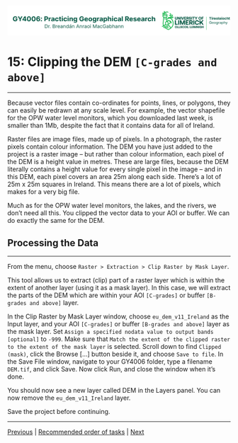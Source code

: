 ![UL Geography logo](../assets/images/GY4006_logo.png)

# 15: Clipping the DEM ```[C-grades and above]```
___

Because vector files contain co-ordinates for points, lines, or polygons, they can easily be redrawn at any scale level. For example, the vector shapefile for the OPW water level monitors, which you downloaded last week, is smaller than 1Mb, despite the fact that it contains data for all of Ireland. 

Raster files are image files, made up of pixels. In a photograph, the raster pixels contain colour information. The DEM you have just added to the project is a raster image – but rather than colour information, each pixel of the DEM is a height value in metres. These are large files, because the DEM literally contains a height value for every single pixel in the image – and in this DEM, each pixel covers an area 25m along each side. There’s a lot of 25m x 25m squares in Ireland. This means there are a lot of pixels, which makes for a very big file.

Much as for the OPW water level monitors, the lakes, and the rivers, we don’t need all this. You clipped the vector data to your AOI or buffer. We can do exactly the same for the DEM.

## Processing the Data
___

From the menu, choose ```Raster > Extraction > Clip Raster by Mask Layer```.

This tool allows us to extract (clip) part of a raster layer which is within the extent of another layer (using it as a mask layer). In this case, we will extract the parts of the DEM which are within your AOI ```[C-grades]``` or buffer ```[B-grades and above]``` layer.

In the Clip Raster by Mask Layer window, choose ```eu_dem_v11_Ireland``` as the Input layer, and your AOI ```[C-grades]``` or buffer ```[B-grades and above]``` layer as the mask layer. Set ```Assign a specified nodata value to output bands [optional]``` to ```-999```. Make sure that ```Match the extent of the clipped raster to the extent of the mask layer``` is selected. Scroll down to find ```Clipped (mask)```, click the Browse [...] button beside it, and choose ```Save to file```. In the Save File window, navigate to your GY4006 folder, type a filename ```DEM.tif```, and click Save. Now click Run, and close the window when it’s done.

You should now see a new layer called DEM in the Layers panel. You can now remove the ```eu_dem_v11_Ireland``` layer.

Save the project before continuing.


___
[Previous](./14_Adding_DEM.md) | [Recommended order of tasks](./start.md#recommended-order-of-tasks) | [Next](./16_DEM_hillshade.md)